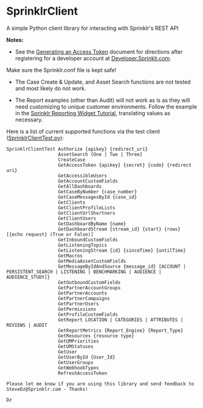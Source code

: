 # SprinklrClient
A simple Python client library for interacting with Sprinklr's REST API

**Notes:**
- See the [Generating an Access Token](Sprinklr%20Client%20Library%20-%20Generating%20an%20Access%20Token.pdf) document for directions after registering for a developer account at [Developer.Sprinklr.com](https://developer.sprinklr.com).

Make sure the Sprinklr.conf file is kept safe!

- The Case Create & Update, and Asset Search functions are not tested and most likely do not work.

- The Report examples  (other than Audit) will not work as is as they will need customizing to unique customer environments. Follow the example in the [Sprinklr Reporting Widget Tutorial](https://developer.sprinklr.com/docs/read/api_tutorials/Sprinklr_Reporting_Widget_Tutorial), translating values as necessary.

Here is a list of current supported functions via the test client ([SprinklrClientTest.py](SprinklrClientTest.py)):

```
SprinklrClientTest Authorize {apikey} {redirect_uri}
                   AssetSearch [One | Two | Three]
                   CreateCase
                   GetAccessToken {apikey} {secret} {code} {redirect uri}
                   GetAccessibleUsers
                   GetAccountCustomFields
                   GetAllDashboards
                   GetCaseByNumber {case_number}
                   GetCaseMessagesById {case_id}
                   GetClients
                   GetClientProfileLists
                   GetClientUrlShortners
                   GetClientUsers
                   GetDashboardByName {name}
                   GetDashboardStream {stream_id} {start} {rows} [{echo request} (True or False)]
                   GetInboundCustomFields
                   GetListeningTopics
                   GetListeningStream {id} {sinceTime} {untilTime}
                   GetMacros
                   GetMediaAssetCustomFields
                   GetMessageByIdAndSource {message_id} [ACCOUNT | PERSISTENT_SEARCH | LISTENING | BENCHMARKING | AUDIENCE | AUDIENCE_STUDY]}
                   GetOutboundCustomFields
                   GetPartnerAccountGroups
                   GetPartnerAccounts
                   GetPartnerCampaigns
                   GetPartnerUsers
                   GetPermissions
                   GetProfileCustomFields
                   GetReport LOCATION | CATEGORIES | ATTRIBUTES | REVIEWS | AUDIT
                   GetReportMetrics {Report_Engine} {Report_Type}
                   GetResources {resource type}
                   GetUMPriorities
                   GetUMStatuses
                   GetUser
                   GetUserById {User_Id}
                   GetUserGroups
                   GetWebhookTypes
                   RefreshAccessToken

Please let me know if you are using this library and send feedback to SteveDz@Sprinklr.com - Thanks!

Dz
